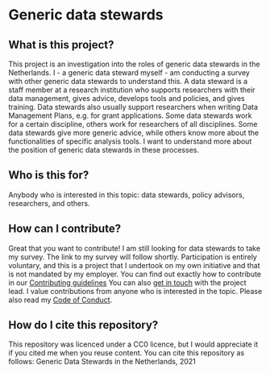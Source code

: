 # Generic data stewards

## What is this project?
This project is an investigation into the roles of generic data stewards in the Netherlands. I - a generic data steward myself - am conducting a survey with other generic data stewards to understand this.
A data steward is a staff member at a research institution who supports researchers with their data management, gives advice, develops tools and policies, and gives training. Data stewards also usually support researchers when writing Data Management Plans, e.g. for grant applications.
Some data stewards work for a certain discipline, others work for researchers of all disciplines. Some data stewards give more generic advice, while others know more about the functionalities of specific analysis tools. I want to understand more about the position of generic data stewards in these processes.

## Who is this for?
Anybody who is interested in this topic: data stewards, policy advisors, researchers, and others.

## How can I contribute?
Great that you want to contribute! I am still looking for data stewards to take my survey. The link to my survey will follow shortly. Participation is entirely voluntary, and this is a project that I undertook on my own initiative and that is not mandated by my employer. You can find out exactly how to contribute in our [Contributing guidelines](Contributing.md) You can also [get in touch](https://docs.google.com/forms/d/e/1FAIpQLSfxozn8C0s3hObYaafc6HVU5TDrRu3V9ObkMmlCxjXHjIl5Nw/viewform?usp=sf_link) with the project lead. I value contributions from anyone who is interested in the topic. Please also read my [Code of Conduct](Code-of-Conduct.md).

## How do I cite this repository?
This repository was licenced under a CC0 licence, but I would appreciate it if you cited me when you reuse content. You can cite this repository as follows: 
Generic Data Stewards in the Netherlands, 2021
